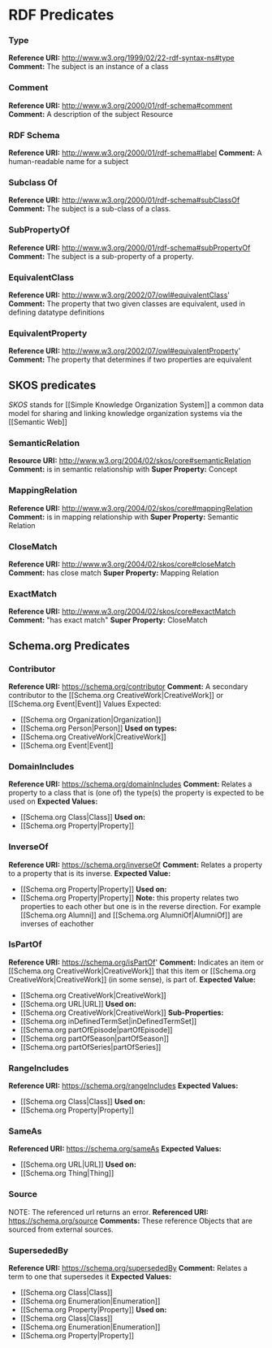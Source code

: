 
# RDF Predicates
### Type
**Reference URI:** http://www.w3.org/1999/02/22-rdf-syntax-ns#type
**Comment:** The subject is an instance of a class

### Comment
**Reference URI:** http://www.w3.org/2000/01/rdf-schema#comment
**Comment:** A description of the subject Resource
### RDF Schema
**Reference URI:** http://www.w3.org/2000/01/rdf-schema#label
**Comment:** A human-readable name for a subject

### Subclass Of
**Reference URI:** http://www.w3.org/2000/01/rdf-schema#subClassOf
**Comment:** The subject is a sub-class of a class.

### SubPropertyOf
**Reference URI:**  http://www.w3.org/2000/01/rdf-schema#subPropertyOf
**Comment:** The subject is a sub-property of a property.

### EquivalentClass
**Reference URI:** http://www.w3.org/2002/07/owl#equivalentClass'
**Comment:** The property that two given classes are equivalent, used in defining datatype definitions


### EquivalentProperty
**Reference URI:** http://www.w3.org/2002/07/owl#equivalentProperty'
**Comment:** The property that determines if two properties are equivalent


## SKOS predicates
*SKOS* stands for [[Simple Knowledge Organization System]] a common data model for sharing and linking knowledge organization systems via the [[Semantic Web]]
### SemanticRelation
**Resource URI:** http://www.w3.org/2004/02/skos/core#semanticRelation
**Comment:** is in semantic relationship with
**Super Property:** Concept

### MappingRelation
**Reference URI:** http://www.w3.org/2004/02/skos/core#mappingRelation
**Comment:** is in mapping relationship with
**Super Property:** Semantic Relation
### CloseMatch
**Reference URI:** http://www.w3.org/2004/02/skos/core#closeMatch
**Comment:** has close match
**Super Property:** Mapping Relation

### ExactMatch
**Reference URI:** http://www.w3.org/2004/02/skos/core#exactMatch
**Comment:** "has exact match"
**Super Property:** CloseMatch


## Schema.org Predicates

### Contributor
**Reference URI:** https://schema.org/contributor
**Comment:** A secondary contributor to the [[Schema.org CreativeWork|CreativeWork]] or [[Schema.org Event|Event]]
Values Expected: 
- [[Schema.org Organization|Organization]]
- [[Schema.org Person|Person]]
**Used on types:**
- [[Schema.org CreativeWork|CreativeWork]]
- [[Schema.org Event|Event]]

### DomainIncludes
**Reference URI:** https://schema.org/domainIncludes
**Comment:** Relates a property to a class that is (one of) the type(s) the property is expected to be used on
**Expected Values:** 
- [[Schema.org Class|Class]]
**Used on:**
- [[Schema.org Property|Property]]

### InverseOf
**Reference URI:** https://schema.org/inverseOf
**Comment:** Relates a property to a property that is its inverse.
**Expected Value:**
- [[Schema.org Property|Property]]
**Used on:**
- [[Schema.org Property|Property]]
**Note:** this property relates two properties to each other but one is in the reverse direction. For example [[Schema.org Alumni]] and [[Schema.org AlumniOf|AlumniOf]] are inverses of eachother

### IsPartOf
**Reference URI:** https://schema.org/isPartOf'
**Comment:** Indicates an item or [[Schema.org CreativeWork|CreativeWork]] that this item or [[Schema.org CreativeWork|CreativeWork]] (in some sense), is part of.
**Expected Value:** 
- [[Schema.org CreativeWork|CreativeWork]]
- [[Schema.org URL|URL]]
**Used on:** 
- [[Schema.org CreativeWork|CreativeWork]]
**Sub-Properties:**
- [[Schema.org inDefinedTermSet|inDefinedTermSet]]
- [[Schema.org partOfEpisode|partOfEpisode]]
- [[Schema.org partOfSeason|partOfSeason]]
- [[Schema.org partOfSeries|partOfSeries]]

### RangeIncludes
**Reference URI:** https://schema.org/rangeIncludes
**Expected Values:**
- [[Schema.org Class|Class]]
**Used on:**
- [[Schema.org Property|Property]]

### SameAs
**Referenced URI:** https://schema.org/sameAs
**Expected Values:**
- [[Schema.org URL|URL]]
**Used on:**
- [[Schema.org Thing|Thing]]

### Source
NOTE: The referenced url returns an error.
**Referenced URI:** https://schema.org/source
**Comments:**  These reference Objects that are sourced from external sources.

### SupersededBy
**Reference URI:** https://schema.org/supersededBy
**Comment:** Relates a term to one that supersedes it
**Expected Values:** 
- [[Schema.org Class|Class]]
- [[Schema.org Enumeration|Enumeration]]
- [[Schema.org Property|Property]]
**Used on:**
- [[Schema.org Class|Class]]
- [[Schema.org Enumeration|Enumeration]]
- [[Schema.org Property|Property]]
